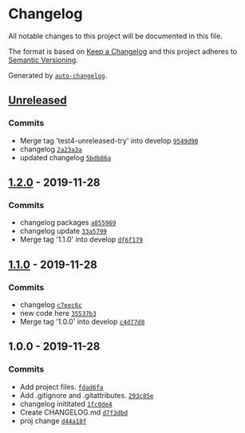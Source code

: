 # Changelog

All notable changes to this project will be documented in this file.

The format is based on [Keep a Changelog](https://keepachangelog.com/en/1.0.0/)
and this project adheres to [Semantic Versioning](https://semver.org/spec/v2.0.0.html).

Generated by [`auto-changelog`](https://github.com/CookPete/auto-changelog).

## [Unreleased](https://github.com/KestutisPol/CluedInAssignment/compare/1.2.0...HEAD)

### Commits

- Merge tag 'test4-unreleased-try' into develop [`9549d90`](https://github.com/KestutisPol/CluedInAssignment/commit/9549d908eeb582d54c6274ac7f4c17d8a99c8b30)
- changelog [`2a23a3a`](https://github.com/KestutisPol/CluedInAssignment/commit/2a23a3a98527788a36bb34193d7f79f75b1d0688)
- updated changelog [`5bdb86a`](https://github.com/KestutisPol/CluedInAssignment/commit/5bdb86aaa957123bca78f335c0a8a29491c4926e)

## [1.2.0](https://github.com/KestutisPol/CluedInAssignment/compare/1.1.0...1.2.0) - 2019-11-28

### Commits

- changelog packages [`a855969`](https://github.com/KestutisPol/CluedInAssignment/commit/a855969d1b971653dfb2bde4e57838f1e48e3e2d)
- changelog update [`33a5799`](https://github.com/KestutisPol/CluedInAssignment/commit/33a5799b0bc73c943cd34187c7ef642e513740e6)
- Merge tag '1.1.0' into develop [`df6f179`](https://github.com/KestutisPol/CluedInAssignment/commit/df6f17907f522ae97bfc11c16a177c00b3a838a2)

## [1.1.0](https://github.com/KestutisPol/CluedInAssignment/compare/1.0.0...1.1.0) - 2019-11-28

### Commits

- changelog [`c7eec6c`](https://github.com/KestutisPol/CluedInAssignment/commit/c7eec6cf8f74c9a63bc8e782ee90ef2793c30ecf)
- new code here [`35537b3`](https://github.com/KestutisPol/CluedInAssignment/commit/35537b32fb802587fd31fafd6b86709d6dd040fb)
- Merge tag '1.0.0' into develop [`c4d77d8`](https://github.com/KestutisPol/CluedInAssignment/commit/c4d77d8b459faa8d10ad81d1e21a638903e3093c)

## 1.0.0 - 2019-11-28

### Commits

- Add project files. [`fdad6fa`](https://github.com/KestutisPol/CluedInAssignment/commit/fdad6fa300ae1f1c65ef70d358b420cd79fec9d0)
- Add .gitignore and .gitattributes. [`293c85e`](https://github.com/KestutisPol/CluedInAssignment/commit/293c85e0348dd74efc211dc9b6b75a08f18fe937)
- changelog inititated [`1fc0de4`](https://github.com/KestutisPol/CluedInAssignment/commit/1fc0de47241d9bf4155eb5b658374955fbb83a99)
- Create CHANGELOG.md [`d7f3dbd`](https://github.com/KestutisPol/CluedInAssignment/commit/d7f3dbdb6944ee779714e9710043d22212b621b1)
- proj change [`d44a18f`](https://github.com/KestutisPol/CluedInAssignment/commit/d44a18f0a84f35c3430065e11a314822d0ffec8c)
